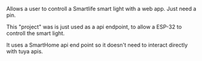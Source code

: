 Allows a user to controll a Smartlife smart light with a web app.
Just need a pin.

This "project" was is just used as a api endpoint,
to allow a ESP-32 to controll the smart light.

It uses a SmartHome api end point so it doesn't need to
interact directly with tuya apis.
